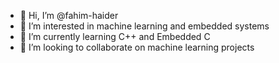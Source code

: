 - 👋 Hi, I’m @fahim-haider
- 👀 I’m interested in machine learning and embedded systems
- 🌱 I’m currently learning C++ and Embedded C
- 💞️ I’m looking to collaborate on machine learning projects

<!---
fahim-haider/fahim-haider is a ✨ special ✨ repository because its `README.md` (this file) appears on your GitHub profile.
You can click the Preview link to take a look at your changes.
--->
